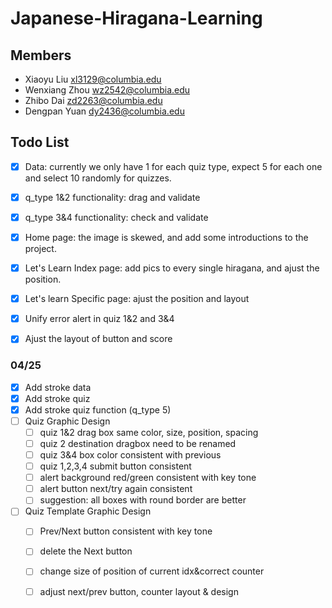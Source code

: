 # Japanese-Hiragana-Learning

## Members

- Xiaoyu Liu xl3129@columbia.edu
- Wenxiang Zhou wz2542@columbia.edu 
- Zhibo Dai zd2263@columbia.edu	
- Dengpan Yuan dy2436@columbia.edu 

## Todo List
- [X] Data: currently we only have 1 for each quiz type, expect 5 for each one and select 10 randomly for quizzes.
- [X] q_type 1&2 functionality: drag and validate
- [X] q_type 3&4 functionality: check and validate
- [X] Home page: the image is skewed, and add some introductions to the project.
- [X] Let's Learn Index page: add pics to every single hiragana, and ajust the position.
- [X] Let's learn Specific page: ajust the position and layout
- [X] Unify error alert in quiz 1&2 and 3&4
- [X] Ajust the layout of button and score


### 04/25
- [X] Add stroke data 
- [X] Add stroke quiz
- [X] Add stroke quiz function (q_type 5)
- [ ] Quiz Graphic Design
  - [ ] quiz 1&2 drag box same color, size, position, spacing
  - [ ] quiz 2 destination dragbox need to be renamed
  - [ ] quiz 3&4 box color consistent with previous
  - [ ] quiz 1,2,3,4 submit button consistent
  - [ ] alert background red/green consistent with key tone
  - [ ] alert button next/try again consistent
  - [ ] suggestion: all boxes with round border are better
- [ ] Quiz Template Graphic Design
  - [ ] Prev/Next button consistent with key tone
  - [ ] delete the Next button
  - [ ] change size of position of current idx&correct counter
  - [ ] adjust next/prev button, counter layout & design

